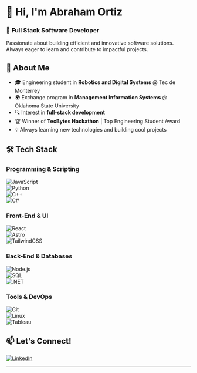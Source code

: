 # **👋 Hi, I'm Abraham Ortiz**  

### 🚀 **Full Stack Software Developer**  
Passionate about building efficient and innovative software solutions. Always eager to learn and contribute to impactful projects.  

## 📌 **About Me**  
- 🎓 Engineering student in **Robotics and Digital Systems** @ Tec de Monterrey  
- 🌍 Exchange program in **Management Information Systems** @ Oklahoma State University  
- 🔍 Interest in **full-stack development**  
- 🏆 Winner of **TecBytes Hackathon** | Top Engineering Student Award  
- 💡 Always learning new technologies and building cool projects  

## 🛠️ **Tech Stack**  
### **Programming & Scripting**  
![JavaScript](https://img.shields.io/badge/JavaScript-F7DF1E?style=for-the-badge&logo=javascript&logoColor=black)  
![Python](https://img.shields.io/badge/Python-3776AB?style=for-the-badge&logo=python&logoColor=white)  
![C++](https://img.shields.io/badge/C++-00599C?style=for-the-badge&logo=cplusplus&logoColor=white)  
![C#](https://img.shields.io/badge/C%23-239120?style=for-the-badge&logo=csharp&logoColor=white)  

### **Front-End & UI**  
![React](https://img.shields.io/badge/React-61DAFB?style=for-the-badge&logo=react&logoColor=black)  
![Astro](https://img.shields.io/badge/Astro-FF5D01?style=for-the-badge&logo=astro&logoColor=white)  
![TailwindCSS](https://img.shields.io/badge/TailwindCSS-06B6D4?style=for-the-badge&logo=tailwindcss&logoColor=white)  

### **Back-End & Databases**  
![Node.js](https://img.shields.io/badge/Node.js-339933?style=for-the-badge&logo=nodedotjs&logoColor=white)  
![SQL](https://img.shields.io/badge/SQL-4479A1?style=for-the-badge&logo=postgresql&logoColor=white)  
![.NET](https://img.shields.io/badge/.NET-512BD4?style=for-the-badge&logo=dotnet&logoColor=white)  

### **Tools & DevOps**  
![Git](https://img.shields.io/badge/Git-F05032?style=for-the-badge&logo=git&logoColor=white)  
![Linux](https://img.shields.io/badge/Linux-FCC624?style=for-the-badge&logo=linux&logoColor=black)  
![Tableau](https://img.shields.io/badge/Tableau-E97627?style=for-the-badge&logo=tableau&logoColor=white)  
<!--
## 🔥 **Projects**  
### 📌 **[Tableware Rental Landing Page](#)** *(Front-End)*  
🔹 Increased rental requests for tableware  
🔹 Technologies: **Astro, React, Tailwind**  

### 📌 **[Dance Group Website](#)** *(Full-Stack)*  
🔹 Developed a class registration system with user validation  
🔹 Technologies: **.NET, C#, SQL, Bootstrap**  

### 📌 **[Inventory Control Web App](#)** *(Front-End)*  
🔹 Real-time management of pallets with multiple SKUs  
🔹 Technologies: **React, MaterialUI**-->  

## 📫 **Let's Connect!**  
[![LinkedIn](https://img.shields.io/badge/LinkedIn-blue?style=for-the-badge&logo=linkedin)](https://www.linkedin.com/in/abrahamortizcastro)  

---
